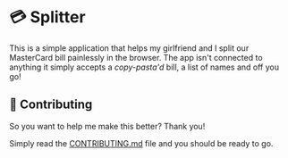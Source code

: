 # 💳 Splitter

This is a simple application that helps my girlfriend and I split our MasterCard bill painlessly in the browser. The app isn't connected to anything it simply accepts a _copy-pasta'd_ bill, a list of names and off you go!

## 🤝 Contributing

So you want to help me make this better? Thank you!

Simply read the <a href="CONTRIBUTING.md">CONTRIBUTING.md</a> file and you should be ready to go.